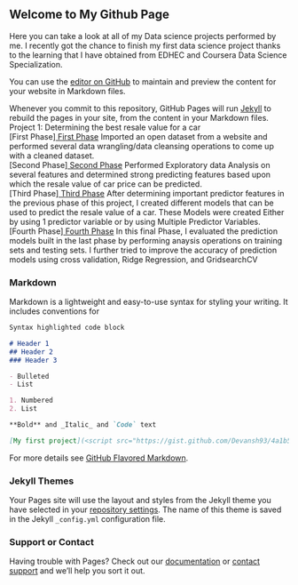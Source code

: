 ## Welcome to My Github Page

Here you can take a look at all of my Data science projects performed by me. I recently got the chance to finish my first data science project thanks to the learning that I have obtained from EDHEC and Coursera Data Science Specialization.

You can use the [editor on GitHub](https://github.com/Devansh93/devansh93.github.io/edit/master/index.md) to maintain and preview the content for your website in Markdown files.

Whenever you commit to this repository, GitHub Pages will run [Jekyll](https://jekyllrb.com/) to rebuild the pages in your site, from the content in your Markdown files.<br/>
Project 1: Determining the best resale value for a car <br/>
[First Phase]<a href = "https://gist.github.com/Devansh93/4a1b50c81596d60dc0e8435eee4ddbd7"> First Phase</a> Imported an open dataset from a website and performed several data wrangling/data cleansing operations to come up with a cleaned dataset. <br/>
[Second Phase]<a href = "https://gist.github.com/Devansh93/f7724507f590cfae1e7f3a6c14067aab"> Second Phase</a> Performed Exploratory data Analysis on several features and determined strong predicting features based upon which the resale value of car price can be predicted. <br/>
[Third Phase]<a href = "https://gist.github.com/Devansh93/734efa2e52dcf2e6978dae3c4e84f5b6"> Third Phase</a> After determining important predictor features in the previous phase of this project, I created different models that can be used to predict the resale value of a car. These Models were created Either by using 1 predictor variable or by using Multiple Predictor Variables. <br/>
[Fourth Phase]<a href = "https://gist.github.com/Devansh93/02027d81291a256baeffe8afa6555f6a"> Fourth Phase</a> In this final Phase, I evaluated the prediction models built in the last phase by performing anaysis operations on training sets and testing sets. I further tried to improve the accuracy of prediction models using cross validation, Ridge Regression, and GridsearchCV <br/>
### Markdown

Markdown is a lightweight and easy-to-use syntax for styling your writing. It includes conventions for

```markdown
Syntax highlighted code block

# Header 1
## Header 2
### Header 3

- Bulleted
- List

1. Numbered
2. List

**Bold** and _Italic_ and `Code` text

[My first project](<script src="https://gist.github.com/Devansh93/4a1b50c81596d60dc0e8435eee4ddbd7.js"></script>) and ![Image](src)
```

For more details see [GitHub Flavored Markdown](https://guides.github.com/features/mastering-markdown/).

### Jekyll Themes

Your Pages site will use the layout and styles from the Jekyll theme you have selected in your [repository settings](https://github.com/Devansh93/devansh93.github.io/settings). The name of this theme is saved in the Jekyll `_config.yml` configuration file.

### Support or Contact

Having trouble with Pages? Check out our [documentation](https://help.github.com/categories/github-pages-basics/) or [contact support](https://github.com/contact) and we’ll help you sort it out.
